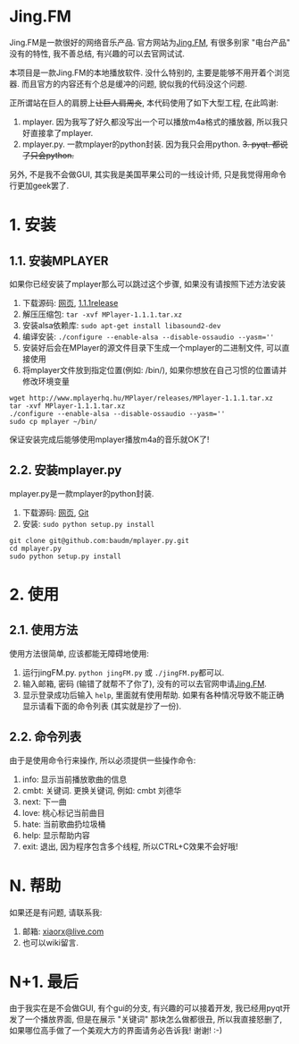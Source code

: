# Jing.FM #

Jing.FM是一款很好的网络音乐产品. 官方网站为[Jing.FM](http://jing.fm),
有很多别家 "电台产品" 没有的特性, 我不善总结, 有兴趣的可以去官网试试.

本项目是一款Jing.FM的本地播放软件. 没什么特别的, 主要是能够不用开着个浏览器.
而且官方的内容还有个总是缓冲的问题, 貌似我的代码没这个问题.

正所谓站在巨人的肩膀上~~让巨人肩周炎~~, 本代码使用了如下大型工程, 在此鸣谢:

1. mplayer. 因为我写了好久都没写出一个可以播放m4a格式的播放器,
   所以我只好直接拿了mplayer.
2. mplayer.py. 一款mplayer的python封装. 因为我只会用python.
~~3. pyqt. 都说了只会python.~~

另外, 不是我不会做GUI, 其实我是美国苹果公司的一线设计师,
只是我觉得用命令行更加geek罢了.

# 1. 安装 #

## 1.1. 安装MPLAYER ##

如果你已经安装了mplayer那么可以跳过这个步骤, 如果没有请按照下述方法安装

1. 下载源码: [网页](http://www.mplayerhq.hu/design7/dload.html),
   [1.1.1release](http://www.mplayerhq.hu/MPlayer/releases/MPlayer-1.1.1.tar.xz)
2. 解压压缩包: `tar -xvf MPlayer-1.1.1.tar.xz`
3. 安装alsa依赖库: `sudo apt-get install libasound2-dev`
4. 编译安装: `./configure --enable-alsa --disable-ossaudio --yasm=''`
5. 安装好后会在MPlayer的源文件目录下生成一个mplayer的二进制文件, 可以直接使用
6. 将mplayer文件放到指定位置(例如: /bin/), 如果你想放在自己习惯的位置请并修改环境变量

```shell
wget http://www.mplayerhq.hu/MPlayer/releases/MPlayer-1.1.1.tar.xz
tar -xvf MPlayer-1.1.1.tar.xz
./configure --enable-alsa --disable-ossaudio --yasm=''
sudo cp mplayer ~/bin/
```

保证安装完成后能够使用mplayer播放m4a的音乐就OK了!

## 2.2. 安装mplayer.py ##

mplayer.py是一款mplayer的python封装.

1. 下载源码: [网页](https://github.com/baudm/mplayer.py),
   [Git](git@github.com:baudm/mplayer.py.git)
2. 安装: `sudo python setup.py install`

```shell
git clone git@github.com:baudm/mplayer.py.git
cd mplayer.py
sudo python setup.py install
```

# 2. 使用 #

## 2.1. 使用方法 ##

使用方法很简单, 应该都能无障碍地使用:
1. 运行jingFM.py. `python jingFM.py` 或 `./jingFM.py`都可以.
2. 输入邮箱, 密码 (输错了就帮不了你了), 没有的可以去官网申请[Jing.FM](http://jing.fm).
3. 显示登录成功后输入 `help`, 里面就有使用帮助. 如果有各种情况导致不能正确显示请看下面的命令列表
   (其实就是抄了一份).

## 2.2. 命令列表 ##

由于是使用命令行来操作, 所以必须提供一些操作命令:

1. info: 显示当前播放歌曲的信息
2. cmbt: 关键词. 更换关键词, 例如: cmbt 刘德华
3. next: 下一曲
4. love: 桃心标记当前曲目
5. hate: 当前歌曲扔垃圾桶
6. help: 显示帮助内容
7. exit: 退出, 因为程序包含多个线程, 所以CTRL+C效果不会好哦!

# N. 帮助 #

如果还是有问题, 请联系我:

1. 邮箱: xiaorx@live.com
2. 也可以wiki留言.

# N+1. 最后 #

由于我实在是不会做GUI, 有个gui的分支, 有兴趣的可以接着开发,
我已经用pyqt开发了一个播放界面, 但是在展示 "关键词" 那块怎么做都很丑,
所以我直接怒删了, 如果哪位高手做了一个美观大方的界面请务必告诉我! 谢谢! :-)
